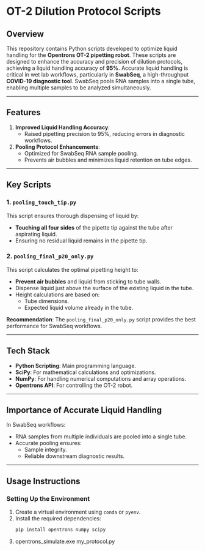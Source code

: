 # OT-2 Dilution Protocol Scripts

## Overview

This repository contains Python scripts developed to optimize liquid handling for the **Opentrons OT-2 pipetting robot**. These scripts are designed to enhance the accuracy and precision of dilution protocols, achieving a liquid handling accuracy of **95%**. Accurate liquid handling is critical in wet lab workflows, particularly in **SwabSeq**, a high-throughput **COVID-19 diagnostic tool**. SwabSeq pools RNA samples into a single tube, enabling multiple samples to be analyzed simultaneously.

---

## Features

1. **Improved Liquid Handling Accuracy**:
   - Raised pipetting precision to 95%, reducing errors in diagnostic workflows.
2. **Pooling Protocol Enhancements**:
   - Optimized for SwabSeq RNA sample pooling.
   - Prevents air bubbles and minimizes liquid retention on tube edges.

---

## Key Scripts

### 1. `pooling_touch_tip.py`
This script ensures thorough dispensing of liquid by:
- **Touching all four sides** of the pipette tip against the tube after aspirating liquid.
- Ensuring no residual liquid remains in the pipette tip.

### 2. `pooling_final_p20_only.py`
This script calculates the optimal pipetting height to:
- **Prevent air bubbles** and liquid from sticking to tube walls.
- Dispense liquid just above the surface of the existing liquid in the tube.
- Height calculations are based on:
  - Tube dimensions.
  - Expected liquid volume already in the tube.

**Recommendation**: The `pooling_final_p20_only.py` script provides the best performance for SwabSeq workflows.

---

## Tech Stack

- **Python Scripting**: Main programming language.
- **SciPy**: For mathematical calculations and optimizations.
- **NumPy**: For handling numerical computations and array operations.
- **Opentrons API**: For controlling the OT-2 robot.

---

## Importance of Accurate Liquid Handling

In SwabSeq workflows:
- RNA samples from multiple individuals are pooled into a single tube.
- Accurate pooling ensures:
  - Sample integrity.
  - Reliable downstream diagnostic results.

---

## Usage Instructions

### Setting Up the Environment
1. Create a virtual environment using `conda` or `pyenv`.
2. Install the required dependencies:
   ```bash
   pip install opentrons numpy scipy
3. opentrons_simulate.exe my_protocol.py
